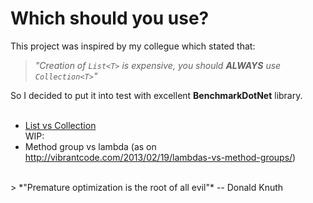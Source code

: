 
# Which should you use?
This project was inspired by my collegue which stated that:
<br>
> *"Creation of `List<T>` is expensive, you should __ALWAYS__ use `Collection<T>`"*  

So I decided to put it into test with excellent **BenchmarkDotNet** library.
<br><br>
* [List<T> vs Collection<T>](WhichYouShouldUse/ListVsCollection/Results.md)  
WIP:
* Method group vs lambda (as on http://vibrantcode.com/2013/02/19/lambdas-vs-method-groups/)  

<br>
>  *"Premature optimization is the root of all evil"* -- Donald Knuth 
